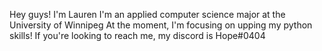  Hey guys! I'm Lauren
I'm an applied computer science major at the University of Winnipeg
At the moment, I'm focusing on upping my python skills!
If you're looking to reach me, my discord is Hope#0404
